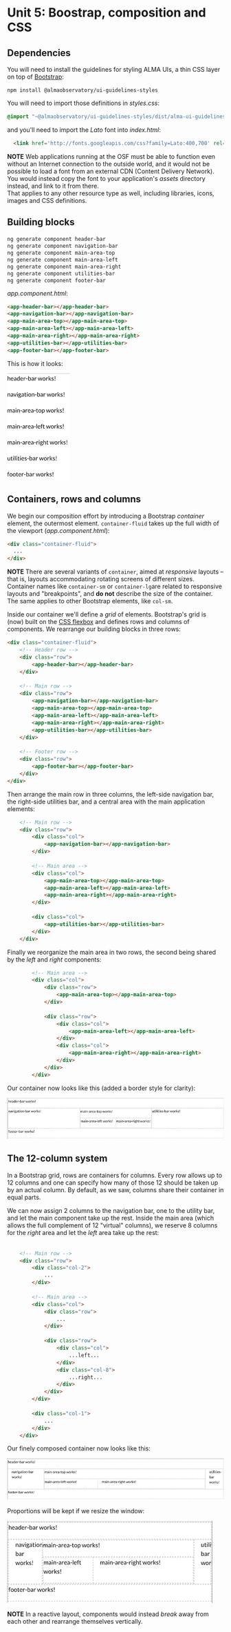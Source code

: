 # Unit 5: Boostrap, composition and CSS

## Dependencies

You will need to install the guidelines for styling ALMA UIs,
a thin CSS layer on top of 
[Bootstrap](https://getbootstrap.com/docs/5.0/layout/containers/):

```text
npm install @almaobservatory/ui-guidelines-styles
```

You will need to import those definitions in _styles.css_:
```css
@import "~@almaobservatory/ui-guidelines-styles/dist/alma-ui-guidelines.css";
```

and you'll need to import the _Lato_ font into _index.html_:

```html
  <link href='http://fonts.googleapis.com/css?family=Lato:400,700' rel='stylesheet' type='text/css'>
```

**NOTE** Web applications running at the OSF must be able to function
even without an Internet connection to the outside world, and it would
not be possible to load a font from an external CDN (Content Delivery 
Network). You would instead
copy the font to your application's _assets_ directory instead, and
link to it from there.  
That applies to any other resource type as well, including
libraries, icons, images and CSS definitions.

## Building blocks 

```text
ng generate component header-bar
ng generate component navigation-bar
ng generate component main-area-top
ng generate component main-area-left
ng generate component main-area-right
ng generate component utilities-bar
ng generate component footer-bar
```

_app.component.html_:

```html
<app-header-bar></app-header-bar>
<app-navigation-bar></app-navigation-bar>
<app-main-area-top></app-main-area-top>
<app-main-area-left></app-main-area-left>
<app-main-area-right></app-main-area-right>
<app-utilities-bar></app-utilities-bar>
<app-footer-bar></app-footer-bar>
```

This is how it looks:

![v0](images/v0.png)

## Containers, rows and columns

We begin our composition effort by introducing a Bootstrap _container_ 
element, the outermost element. `container-fluid` takes up
the full width of the viewport (_app.component.html_):

```html
<div class="container-fluid">
  ...
</div>
```

**NOTE** There are several variants of `container`, 
aimed at _responsive_ layouts – that is, layouts accommodating
rotating screens of different sizes.  
Container names like `container-sm` or `container-lg`are related
to responsive layouts and "breakpoints", and
**do not** describe the size of the container.  
The same applies to other Bootstrap elements, like `col-sm`.

Inside our container we'll define a _grid_ of elements. Bootstrap's 
grid is (now) built on the 
[CSS flexbox](https://css-tricks.com/snippets/css/a-guide-to-flexbox/) 
and defines rows and columns of components. We rearrange our building
blocks in three rows:
```html
<div class="container-fluid">
    <!-- Header row -->
    <div class="row">
        <app-header-bar></app-header-bar>
    </div>

    <!-- Main row -->
    <div class="row">
        <app-navigation-bar></app-navigation-bar>
        <app-main-area-top></app-main-area-top>
        <app-main-area-left></app-main-area-left>
        <app-main-area-right></app-main-area-right>
        <app-utilities-bar></app-utilities-bar>
    </div>
    
    <!-- Footer row -->
    <div class="row">
        <app-footer-bar></app-footer-bar>
    </div>
</div>
```

Then arrange the main row in three columns, the left-side navigation
bar, the right-side utilities bar, and a central area with the main
application elements:

```html
    <!-- Main row -->
    <div class="row">
        <div class="col">
            <app-navigation-bar></app-navigation-bar>
        </div>
        
        <!-- Main area -->
        <div class="col">
            <app-main-area-top></app-main-area-top>
            <app-main-area-left></app-main-area-left>
            <app-main-area-right></app-main-area-right>
        </div>

        <div class="col">
            <app-utilities-bar></app-utilities-bar>
        </div>
    </div>
```

Finally we reorganize the main area in two rows, the second being
shared by the _left_ and _right_ components:
```html
        <!-- Main area -->
        <div class="col">
            <div class="row">
                <app-main-area-top></app-main-area-top>
            </div>

            <div class="row">
                <div class="col">
                    <app-main-area-left></app-main-area-left>
                </div>
                <div class="col">
                    <app-main-area-right></app-main-area-right>
                </div>
            </div>
        </div>
```
Our container now looks like this (added a border style for clarity):

![v1](images/v1.png)

## The 12-column system

In a Bootstrap grid, rows are containers for columns. 
Every row allows up to 12 columns and one can specify 
how many of those 12 should be taken up by an actual column.
By default, as we saw, columns share their container in equal parts.

We can now assign 2 columns to the navigation bar, one to the 
utility bar, and let the main component take up the rest. Inside the main
area (which allows the full complement of 12 "virtual" columns), 
we reserve 8 columns for the _right_ area and let the _left_ area take up the rest:

```html

    <!-- Main row -->
    <div class="row">
        <div class="col-2">
            ...
        </div>
        
        <!-- Main area -->
        <div class="col">
            <div class="row">
                ...
            </div>

            <div class="row">
                <div class="col">
                    ...left...
                </div>
                <div class="col-8">
                    ...right...
                </div>
            </div>
        </div>

        <div class="col-1">
            ...
        </div>
    </div>
```

Our finely composed container now looks like this:

![v2](images/v2.png)

Proportions will be kept if we resize the window:

![v3](images/v3.png)

**NOTE** In a reactive layout, components would instead _break_ 
away from each other 
and rearrange themselves vertically.
